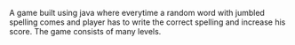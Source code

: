 A game built using java where everytime a random word with jumbled spelling comes and player has to write the correct spelling and increase his score. The game consists of many levels.
